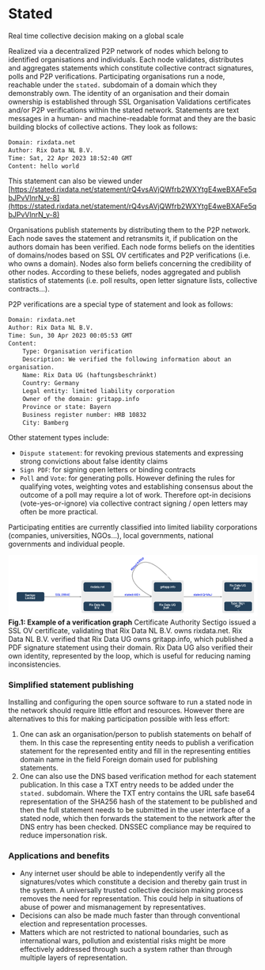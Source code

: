 
# Stated 
Real time collective decision making on a global scale

Realized via a decentralized P2P network of nodes which belong to identified organisations and individuals. Each node validates, distributes and aggregates statements which constitute collective contract signatures, polls and P2P verifications. 
Participating organisations run a node, reachable under the `stated.` subdomain of a domain which they demonstrably own. The identity of an organisation and their domain ownership is established through SSL Organisation Validations certificates and/or P2P verifications within the stated network.
Statements are text messages in a human- and machine-readable format and they are the basic building blocks of collective actions. They look as follows:
```
Domain: rixdata.net
Author: Rix Data NL B.V.
Time: Sat, 22 Apr 2023 18:52:40 GMT
Content: hello world
```
This statement can also be viewed under [https://stated.rixdata.net/statement/rQ4vsAVjQWfrb2WXYtgE4weBXAFe5qbJPvVlnrN_y-8](https://stated.rixdata.net/statement/rQ4vsAVjQWfrb2WXYtgE4weBXAFe5qbJPvVlnrN_y-8)

Organisations publish statements by distributing them to the P2P network. Each node saves the statement and retransmits it, if publication on the authors domain has been verified.
Each node forms beliefs on the identities of domains/nodes based on SSL OV certificates and P2P verifications (i.e. who owns a domain). Nodes also form beliefs concerning the credibility of other nodes. According to these beliefs, nodes aggregated and publish statistics of statements (i.e. poll results, open letter signature lists, collective contracts...).

P2P verifications are a special type of statement and look as follows:
```
Domain: rixdata.net
Author: Rix Data NL B.V.
Time: Sun, 30 Apr 2023 00:05:53 GMT
Content: 
	Type: Organisation verification
	Description: We verified the following information about an organisation.
	Name: Rix Data UG (haftungsbeschränkt)
	Country: Germany
	Legal entity: limited liability corporation
	Owner of the domain: gritapp.info
	Province or state: Bayern
	Business register number: HRB 10832
	City: Bamberg
```
Other statement types include: 
- `Dispute statement`: for revoking previous statements and expressing strong convictions about false identity claims
- `Sign PDF`: for signing open letters or binding contracts
- `Poll` and `Vote`: for generating polls. However defining the rules for qualifying votes, weighting votes and establishing consensus about the outcome of a poll may require a lot of work. Therefore opt-in decisions (vote-yes-or-ignore) via collective contract signing / open letters may often be more practical.

Participating entities are currently classified into limited liability corporations (companies, universities, NGOs…), local governments, national governments and individual people.

![visualisatiuon](https://github.com/c-riq/stated/blob/add-project-descpription-and-baseline-contract/documents/example_verification_graph.png?raw=true)<br />
<b>Fig.1: Example of a verification graph</b> Certificate Authority Sectigo issued a SSL OV certificate, validating that Rix Data NL B.V. owns rixdata.net. Rix Data NL B.V. verified that Rix Data UG owns gritapp.info, which published a PDF signature statement using their domain.  Rix Data UG also verified their own identity, represented by the loop, which is useful for reducing naming inconsistencies.

### Simplified statement publishing

Installing and configuring the open source software to run a stated node in the network should require little effort and resources. However there are alternatives to this for making participation possible with less effort:

1. One can ask an organisation/person to publish statements on behalf of them. In this case the representing entity needs to publish a verification statement for the represented entity and fill in the representing entities domain name in the field Foreign domain used for publishing statements.
2. One can also use the DNS based verification method for each statement publication. In this case a TXT entry needs to be added under the `stated.` subdomain. Where the TXT entry contains the URL safe base64 representation of the SHA256 hash of the statement to be published and then the full statement needs to be submitted in the user interface of a stated node, which then forwards the statement to the network after the DNS entry has been checked. DNSSEC compliance may be required to reduce impersonation risk.


### Applications and benefits

- Any internet user should be able to independently verify all the signatures/votes which constitute a decision and thereby gain trust in the system. A universally trusted collective decision making process removes the need for representation. This could help in situations of abuse of power and mismanagement by representatives.
- Decisions can also be made much faster than through conventional election and representation processes. 
- Matters which are not restricted to national boundaries, such as international wars, pollution and existential risks might be more effectively addressed through such a system rather than through multiple layers of representation.
